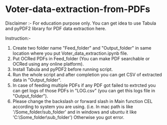 # Voter-data-extraction-from-PDFs
Disclaimer :- For education purpose only. You can get idea to use Tabula and pyPDF2 library for PDF data  extraction here.

Instruction:-
1. Create two folder name "Feed_folder" and "Output_folder" in same location where you put Voter_data_extraction.ipynb file.
2. Put OCRed PDFs in Feed_folder (You can make PDF searchable or OCRed using any online platform).
3. Install Tabula and pyPDF2 before running script.
4. Run the whole script and after completion you can get CSV of extracted data in "Output_folder".
5. In case of feeding multiple PDFs if any PDF got failed to extrcted you can get logs of those PDFs in "LOG.csv" (you can get this logs file in "Output_folder").
6. Please change the backslash or forward slash in Main function CEL according to system you are using. (i.e. In mac path is like '/Some_folder/sub_folder' and in windows and ubuntu it like 'C:\Some_folder\sub_folder') Otherwise you got error.
